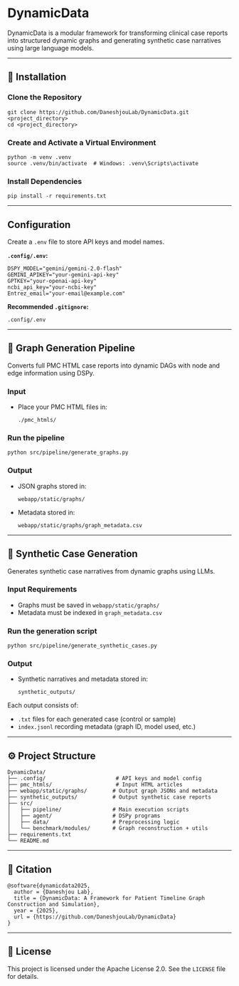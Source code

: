 # DynamicData

DynamicData is a modular framework for transforming clinical case reports into structured dynamic graphs and generating synthetic case narratives using large language models.

---

## 🔧 Installation

### Clone the Repository

```
git clone https://github.com/DaneshjouLab/DynamicData.git <project_directory>
cd <project_directory>
```

### Create and Activate a Virtual Environment

```
python -m venv .venv
source .venv/bin/activate  # Windows: .venv\Scripts\activate
```

### Install Dependencies

```
pip install -r requirements.txt
```

---

## Configuration

Create a `.env` file to store API keys and model names.

**`.config/.env`:**
```
DSPY_MODEL="gemini/gemini-2.0-flash"
GEMINI_APIKEY="your-gemini-api-key"
GPTKEY="your-openai-api-key"
ncbi_api_key="your-ncbi-key"
Entrez_email="your-email@example.com"
```


**Recommended `.gitignore`:**
```
.config/.env
```

---

## 📄 Graph Generation Pipeline

Converts full PMC HTML case reports into dynamic DAGs with node and edge information using DSPy.

### Input

- Place your PMC HTML files in:
  ```
  ./pmc_htmls/
  ```

### Run the pipeline

```
python src/pipeline/generate_graphs.py
```

### Output

- JSON graphs stored in:
  ```
  webapp/static/graphs/
  ```
- Metadata stored in:
  ```
  webapp/static/graphs/graph_metadata.csv
  ```

---

## 🧬 Synthetic Case Generation

Generates synthetic case narratives from dynamic graphs using LLMs.

### Input Requirements

- Graphs must be saved in `webapp/static/graphs/`
- Metadata must be indexed in `graph_metadata.csv`

### Run the generation script

```
python src/pipeline/generate_synthetic_cases.py
```

### Output

- Synthetic narratives and metadata stored in:
  ```
  synthetic_outputs/
  ```

Each output consists of:
- `.txt` files for each generated case (control or sample)
- `index.jsonl` recording metadata (graph ID, model used, etc.)

---

## ⚙ Project Structure

```
DynamicData/
├── .config/                      # API keys and model config
├── pmc_htmls/                    # Input HTML articles
├── webapp/static/graphs/        # Output graph JSONs and metadata
├── synthetic_outputs/           # Output synthetic case reports
├── src/
│   ├── pipeline/                # Main execution scripts
│   ├── agent/                   # DSPy programs
│   ├── data/                    # Preprocessing logic
│   └── benchmark/modules/       # Graph reconstruction + utils
├── requirements.txt
└── README.md
```

---

## 🧪 Citation

```
@software{dynamicdata2025,
  author = {Daneshjou Lab},
  title = {DynamicData: A Framework for Patient Timeline Graph Construction and Simulation},
  year = {2025},
  url = {https://github.com/DaneshjouLab/DynamicData}
}
```

---

## 📜 License

This project is licensed under the Apache License 2.0. See the `LICENSE` file for details.
